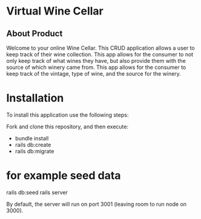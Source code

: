 # Virtual Wine Cellar

## About Product

Welcome to your online Wine Cellar. This CRUD application allows a user to keep track of their wine collection. 
This app allows for the consumer to not only keep track of what wines they have, but also provide them with the source of which winery came from. This app allows for the consumer to keep track of the vintage, type of wine, and the source for the winery.

# Installation
To install this application use the following steps:

 Fork and clone this repository, and then execute:

 * bundle install
* rails db:create
* rails db:migrate
# for example seed data
rails db:seed
rails server

By default, the server will run on port 3001 (leaving room to run node on 3000).
